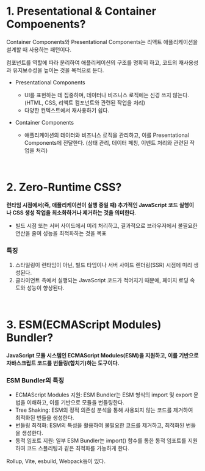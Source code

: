 # 1. Presentational & Container Compoenents?

Container Components와 Presentational Components는 리액트 애플리케이션을 설계할 때 사용하는 패턴이다.

컴포넌트를 역할에 따라 분리하여 애플리케이션의 구조를 명확히 하고, 코드의 재사용성과 유지보수성을 높이는 것을 목적으로 둔다.

- Presentational Components

  - UI를 표현하는 데 집중하며, 데이터나 비즈니스 로직에는 신경 쓰지 않는다. (HTML, CSS, 리액트 컴포넌트와 관련된 작업을 처리)
  - 다양한 컨텍스트에서 재사용하기 쉽다.

- Container Components
  - 애플리케이션의 데이터와 비즈니스 로직을 관리하고, 이를 Presentational Components에 전달한다. (상태 관리, 데이터 페칭, 이벤트 처리와 관련된 작업을 처리)

<br>

# 2. Zero-Runtime CSS?

**런타임 시점에서(즉, 애플리케이션이 실행 중일 때) 추가적인 JavaScript 코드 실행이나 CSS 생성 작업을 최소화하거나 제거하는 것을 의미한다.**

- 빌드 시점 또는 서버 사이드에서 미리 처리하고, 결과적으로 브라우저에서 불필요한 연산을 줄여 성능을 최적화하는 것을 목표

### 특징

1. 스타일링이 런타임이 아닌, 빌드 타임이나 서버 사이드 렌더링(SSR) 시점에 미리 생성된다.
2. 클라이언트 측에서 실행되는 JavaScript 코드가 적어지기 때문에, 페이지 로딩 속도와 성능이 향상된다.

<br>

# 3. ESM(ECMAScript Modules) Bundler?

**JavaScript 모듈 시스템인 ECMAScript Modules(ESM)을 지원하고, 이를 기반으로 자바스크립트 코드를 번들링(합치기)하는 도구이다.**

### ESM Bundler의 특징

- ECMAScript Modules 지원: ESM Bundler는 ESM 형식의 import 및 export 문법을 이해하고, 이를 기반으로 모듈을 번들링한다.
- Tree Shaking: ESM의 정적 의존성 분석을 통해 사용되지 않는 코드를 제거하여 최적화된 번들을 생성한다.
- 번들링 최적화: ESM의 특성을 활용하여 불필요한 코드를 제거하고, 최적화된 번들을 생성한다.
- 동적 임포트 지원: 일부 ESM Bundler는 import() 함수를 통한 동적 임포트를 지원하여 코드 스플리팅과 같은 최적화를 가능하게 한다.

Rollup, Vite, esbuild, Webpack등이 있다.
